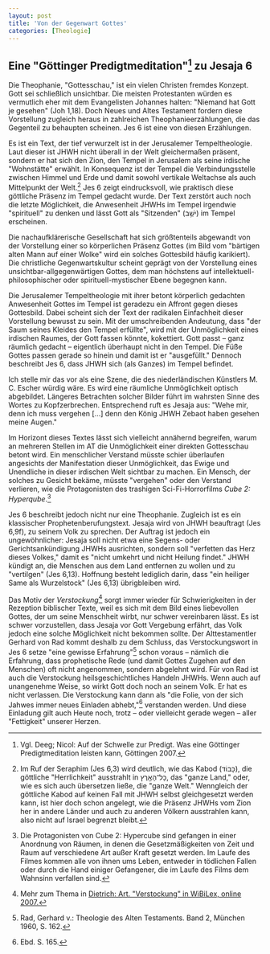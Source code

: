 ```yaml
---
layout: post
title: 'Von der Gegenwart Gottes'
categories: [Theologie]
---
```


## Eine "Göttinger Predigtmeditation"[^1] zu Jesaja 6

Die Theophanie, "Gottesschau," ist ein vielen Christen fremdes Konzept. Gott sei schließlich unsichtbar. Die meisten Protestanten würden es vermutlich eher mit dem Evangelisten Johannes halten: "Niemand hat Gott je gesehen" (Joh 1,18). Doch Neues und Altes Testament fordern diese Vorstellung zugleich heraus in zahlreichen Theophanieerzählungen, die das Gegenteil zu behaupten scheinen. Jes 6 ist eine von diesen Erzählungen.

Es ist ein Text, der tief verwurzelt ist in der Jerusalemer Tempeltheologie. Laut dieser ist JHWH nicht überall in der Welt gleichermaßen präsent, sondern er hat sich den Zion, den Tempel in Jerusalem als seine irdische "Wohnstätte" erwählt. In Konsequenz ist der Tempel die Verbindungsstelle zwischen Himmel und Erde und damit sowohl vertikale Weltachse als auch Mittelpunkt der Welt.[^2] Jes 6 zeigt eindrucksvoll, wie praktisch diese göttliche Präsenz im Tempel gedacht wurde. Der Text zerstört auch noch die letzte Möglichkeit, die Anwesenheit JHWHs im Tempel irgendwie "spirituell" zu denken und lässt Gott als "Sitzenden" (יֹשֵׁ֥ב) im Tempel erscheinen.

Die nachaufklärerische Gesellschaft hat sich größtenteils abgewandt von der Vorstellung einer so körperlichen Präsenz Gottes (im Bild vom "bärtigen alten Mann auf einer Wolke" wird ein solches Gottesbild häufig karikiert). Die christliche Gegenwartskultur scheint geprägt von der Vorstellung eines unsichtbar-allgegenwärtigen Gottes, dem man höchstens auf intellektuell-philosophischer oder spirituell-mystischer Ebene begegnen kann.

Die Jerusalemer Tempeltheologie mit ihrer betont körperlich gedachten Anwesenheit Gottes im Tempel ist geradezu ein Affront gegen dieses Gottesbild. Dabei scheint sich der Text der radikalen Einfachheit dieser Vorstellung bewusst zu sein. Mit der umschreibenden Andeutung, dass "der Saum seines Kleides den Tempel erfüllte", wird mit der Unmöglichkeit eines irdischen Raumes, der Gott fassen könnte, kokettiert. Gott passt – ganz räumlich gedacht – eigentlich überhaupt nicht in den Tempel. Die Füße Gottes passen gerade so hinein und damit ist er "ausgefüllt." Dennoch beschreibt Jes 6, dass JHWH sich (als Ganzes) im Tempel befindet.

Ich stelle mir das vor als eine Szene, die des niederländischen Künstlers M. C. Escher würdig wäre. Es wird eine räumliche Unmöglichkeit optisch abgebildet. Längeres Betrachten solcher Bilder führt im wahrsten Sinne des Wortes zu Kopfzerbrechen. Entsprechend ruft es Jesaja aus: "Wehe mir, denn ich muss vergehen […] denn den König JHWH Zebaot haben gesehen meine Augen."

Im Horizont dieses Textes lässt sich vielleicht annähernd begreifen, warum an mehreren Stellen im AT die Unmöglichkeit einer direkten Gottesschau betont wird. Ein menschlicher Verstand müsste schier überlaufen angesichts der Manifestation dieser Unmöglichkeit, das Ewige und Unendliche in dieser irdischen Welt sichtbar zu machen. Ein Mensch, der solches zu Gesicht bekäme, müsste "vergehen" oder den Verstand verlieren, wie die Protagonisten des trashigen Sci-Fi-Horrorfilms *Cube 2: Hyperqube*.[^3]

Jes 6 beschreibt jedoch nicht nur eine Theophanie. Zugleich ist es ein klassischer Prophetenberufungstext. Jesaja wird von JHWH beauftragt (Jes 6,9f), zu seinem Volk zu sprechen. Der Auftrag ist jedoch ein ungewöhnlicher: Jesaja soll nicht etwa eine Segens- oder Gerichtsankündigung JHWHs ausrichten, sondern soll "verfetten das Herz dieses Volkes," damit es "nicht umkehrt und nicht Heilung findet." JHWH kündigt an, die Menschen aus dem Land entfernen zu wollen und zu "vertilgen" (Jes 6,13). Hoffnung besteht lediglich darin, dass "ein heiliger Same als Wurzelstock" (Jes 6,13) übrigbleiben wird.

Das Motiv der *Verstockung*[^4] sorgt immer wieder für Schwierigkeiten in der Rezeption biblischer Texte, weil es sich mit dem Bild eines liebevollen Gottes, der um seine Menschheit wirbt, nur schwer vereinbaren lässt. Es ist schwer vorzustellen, dass Jesaja vor Gott Vergebung erfährt, das Volk jedoch eine solche Möglichkeit nicht bekommen sollte. Der Alttestamentler Gerhard von Rad kommt deshalb zu dem Schluss, das Verstockungswort in Jes 6 setze "eine gewisse Erfahrung"[^5] schon voraus – nämlich die Erfahrung, dass prophetische Rede (und damit Gottes Zugehen auf den Menschen) oft nicht angenommen, sondern abgelehnt wird. Für von Rad ist auch die Verstockung heilsgeschichtliches Handeln JHWHs. Wenn auch auf unangenehme Weise, so wirkt Gott doch noch an seinem Volk. Er hat es nicht verlassen. Die Verstockung kann dann als "die Folie, von der sich Jahwes immer neues Einladen abhebt,"[^6] verstanden werden. Und diese Einladung gilt auch Heute noch, trotz – oder vielleicht gerade wegen – aller "Fettigkeit" unserer Herzen.

[^2]: Im Ruf der Seraphim (Jes 6,3) wird deutlich, wie das Kabod (כָּבוֹד), die göttliche "Herrlichkeit" ausstrahlt in כָל־הָאָ֖רֶץ, das "ganze Land," oder, wie es sich auch übersetzen ließe, die "ganze Welt." Wenngleich der göttliche Kabod auf keinen Fall mit JHWH selbst gleichgesetzt werden kann, ist hier doch schon angelegt, wie die Präsenz JHWHs vom Zion her in andere Länder und auch zu anderen Völkern ausstrahlen kann, also nicht auf Israel begrenzt bleibt.

[^3]: Die Protagonisten von Cube 2: Hypercube sind gefangen in einer Anordnung von Räumen, in denen die Gesetzmäßigkeiten von Zeit und Raum auf verschiedene Art außer Kraft gesetzt werden. Im Laufe des Filmes kommen alle von ihnen ums Leben, entweder in tödlichen Fallen oder durch die Hand einiger Gefangener, die im Laufe des Films dem Wahnsinn verfallen sind.

[^4]: Mehr zum Thema in [Dietrich: Art. "Verstockung" in WiBiLex, online 2007.](http://www.bibelwissenschaft.de/wibilex/das-bibellexikon/lexikon/sachwort/anzeigen/details/verstockung-at/ch/0091f62a160661d619c8bd2842c55b70/)

[^5]: Rad, Gerhard v.: Theologie des Alten Testaments. Band 2, München 1960, S. 162.

[^6]: Ebd. S. 165.

[^1]: Vgl. Deeg; Nicol: Auf der Schwelle zur Predigt. Was eine Göttinger Predigtmeditation leisten kann, Göttingen 2007.
